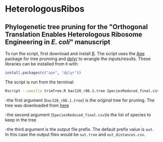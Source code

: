 # HeterologousRibos
## Phylogenetic tree pruning for the "Orthogonal Translation Enables Heterologous Ribosome Engineering in *E. coli*" manuscript

To run the script, first download and install [R](https://cran.r-project.org/mirrors.html). The script uses the [Ape](https://cran.r-project.org/web/packages/ape/index.html) package for tree prunning and [dplyr](https://cran.r-project.org/web/packages/dplyr/index.html) to wrangle the inputs/results. These libraries can be installed from `R` with:

```R
install.packages(c("ape", "dplyr"))
```

The script is run from the terminal:

```bash
Rscript --vanilla trimTree.R bac120_r86.1.tree SpeciesReduced_final.csv out
```

-the first argument (`bac120_r86.1.tree`) is the original tree for pruning. The tree was downloaded from [here](https://data.ace.uq.edu.au/public/gtdb/data/releases/release86/86.1/)

-the second argument (`SpeciesReduced_final.csv`)is the list of species to keep in the tree

-the third argument is the output file prefix. The default prefix value is `out`. In this case the output files would be `out.tree` and `out_distances.csv`.
